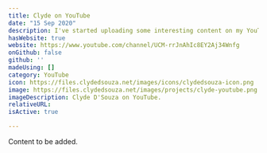 ```yaml
---
title: Clyde on YouTube
date: "15 Sep 2020"
description: I've started uploading some interesting content on my YouTube channel. Please do check it out and leave your feedback. 
hasWebsite: true
website: https://www.youtube.com/channel/UCM-rrJnAhIc8EY2Aj34Wnfg
onGithub: false
github: ''
madeUsing: []
category: YouTube
icon: https://files.clydedsouza.net/images/icons/clydedsouza-icon.png
image: https://files.clydedsouza.net/images/projects/clyde-youtube.png
imageDescription: Clyde D'Souza on YouTube.
relativeURL: 
isActive: true

---
```


Content to be added. 
